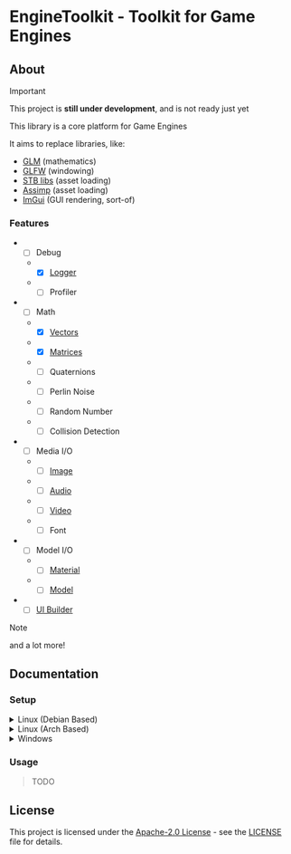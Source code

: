 # EngineToolkit - Toolkit for Game Engines

## About

> [!IMPORTANT]
> This project is **still under development**, and is not ready just yet

This library is a core platform for Game Engines

It aims to replace libraries, like:
- [GLM](https://glm.g-truc.net/0.9.9/) (mathematics)
- [GLFW](https://www.glfw.org/) (windowing)
- [STB libs](https://github.com/nothings/stb/) (asset loading)
- [Assimp](https://assimp.org/) (asset loading)
- [ImGui](https://www.dearimgui.com/) (GUI rendering, sort-of)

### Features

* - [ ] Debug
  * - [x] [Logger](../include/EngineToolkit/debug/log.hpp)
  * - [ ] Profiler
* - [ ] Math
  * - [x] [Vectors](../include/EngineToolkit/vector)
  * - [x] [Matrices](../include/EngineToolkit/matrix)
  * - [ ] Quaternions
  * - [ ] Perlin Noise
  * - [ ] Random Number
  * - [ ] Collision Detection
* - [ ] Media I/O
  * - [ ] [Image](../include/EngineToolkit/media/image.hpp)
  * - [ ] [Audio](../include/EngineToolkit/media/audio.hpp)
  * - [ ] [Video](../include/EngineToolkit/media/video.hpp)
  * - [ ] Font
* - [ ] Model I/O
  * - [ ] [Material](../include/EngineToolkit/model/material.hpp)
  * - [ ] [Model](../include/EngineToolkit/model/model.hpp)

* - [ ] [UI Builder](../include/EngineToolkit/UI/ui.hpp)

> [!NOTE]
> and a lot more!

## Documentation

### Setup

<details>
<summary>Linux (Debian Based)</summary>

> TODO

</details>

<details>
<summary>Linux (Arch Based)</summary>

> TODO

</details>

<details>
<summary>Windows</summary>

> TODO

</details>

### Usage

> TODO

## License

This project is licensed under the [Apache-2.0 License](LICENSE) - see the [LICENSE](LICENSE) file for details.